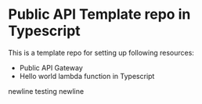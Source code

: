 # Public API Template repo in Typescript

This is a template repo for setting up following resources:

* Public API Gateway
* Hello world lambda function in Typescript

newline testing
newline
